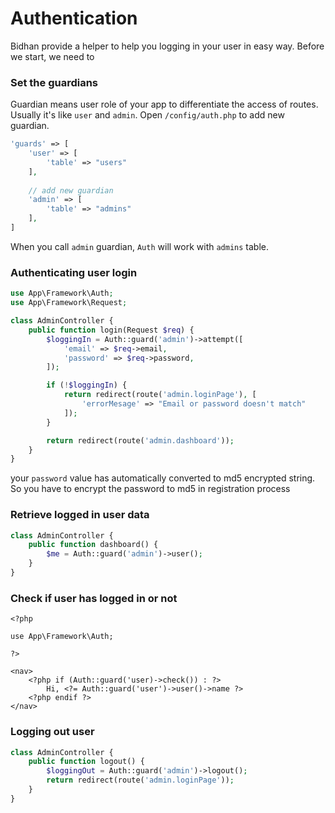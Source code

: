 # Authentication

Bidhan provide a helper to help you logging in your user in easy way. Before we start, we need to

### Set the guardians

Guardian means user role of your app to differentiate the access of routes. Usually it's like `user` and `admin`. Open `/config/auth.php` to add new guardian.

```php
'guards' => [
    'user' => [
        'table' => "users"
    ],
    
    // add new guardian
    'admin' => [
        'table' => "admins"
    ],
]
```

When you call `admin` guardian, `Auth` will work with `admins` table.

### Authenticating user login

```php
use App\Framework\Auth;
use App\Framework\Request;

class AdminController {
    public function login(Request $req) {
        $loggingIn = Auth::guard('admin')->attempt([
            'email' => $req->email,
            'password' => $req->password,
        ]);

        if (!$loggingIn) {
            return redirect(route('admin.loginPage'), [
                'errorMesage' => "Email or password doesn't match"
            ]);
        }

        return redirect(route('admin.dashboard'));
    }
}
```

your `password` value has automatically converted to md5 encrypted string. So you have to encrypt the password to md5 in registration process

### Retrieve logged in user data

```php
class AdminController {
    public function dashboard() {
        $me = Auth::guard('admin')->user();
    }
}
```

### Check if user has logged in or not

```
<?php

use App\Framework\Auth;

?>

<nav>
    <?php if (Auth::guard('user)->check()) : ?>
        Hi, <?= Auth::guard('user')->user()->name ?>
    <?php endif ?>
</nav>
```

### Logging out user

```php
class AdminController {
    public function logout() {
        $loggingOut = Auth::guard('admin')->logout();
        return redirect(route('admin.loginPage'));
    }
}
```